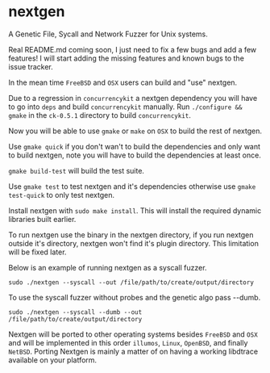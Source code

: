 # nextgen
A Genetic File, Sycall and Network Fuzzer for Unix systems.

Real README.md coming soon, I just need to fix a few bugs and add a few features!
I will start adding the missing features and known bugs to the issue tracker.

In the mean time `FreeBSD` and `OSX` users can build and "use" nextgen.

Due to a regression in `concurrencykit` a nextgen dependency you will have to go into `deps` and build `concurrencykit` manually. Run `./configure && gmake` in the `ck-0.5.1` directory to build `concurrencykit`.

Now you will be able to use `gmake` or `make` on `OSX` to build the rest of nextgen.

Use `gmake quick` if you don't wan't to build the dependencies and only want to build nextgen, note you will have to build the dependencies at least once.

`gmake build-test` will build the test suite.

Use `gmake test` to test nextgen and it's dependencies otherwise use `gmake test-quick` to only test nextgen.

Install nextgen with `sudo make install`. This will install the required dynamic libraries built earlier.

To run nextgen use the binary in the nextgen directory, if you run nextgen outside it's directory, nextgen won't find it's plugin directory. This limitation will be fixed later.

Below is an example of running nextgen as a syscall fuzzer.

`sudo ./nextgen --syscall --out /file/path/to/create/output/directory`

To use the syscall fuzzer without probes and the genetic algo pass --dumb.

`sudo ./nextgen --syscall --dumb --out /file/path/to/create/output/directory`

Nextgen will be ported to other operating systems besides `FreeBSD` and `OSX` and will be implemented in this order `illumos`, `Linux`, `OpenBSD`, and finally `NetBSD`. Porting Nextgen is mainly a matter of on having a working libdtrace available on your platform. 

